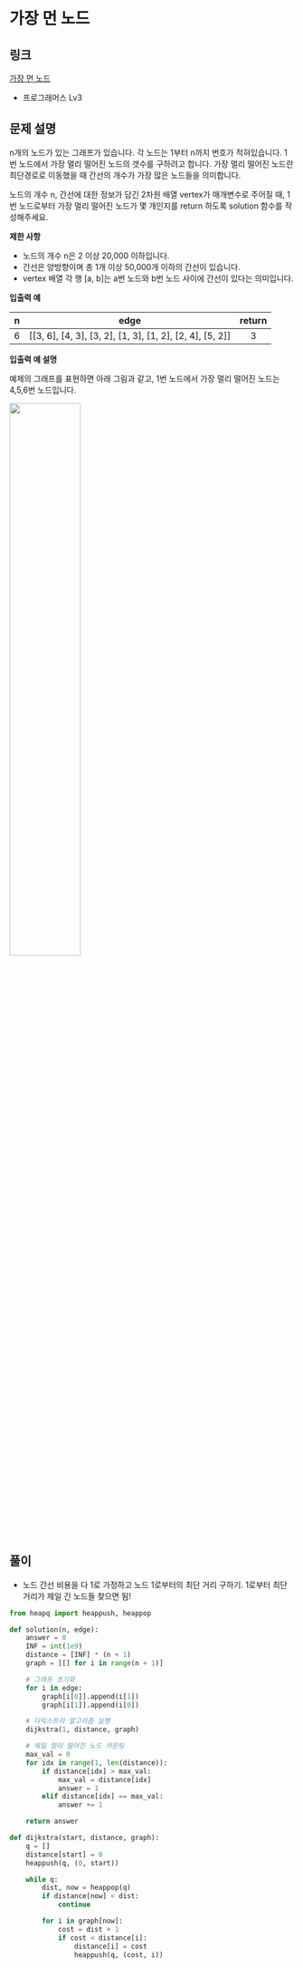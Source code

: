 # 가장 먼 노드

## 링크

[가장 먼 노드](https://programmers.co.kr/learn/courses/30/lessons/49189)

- 프로그래머스 Lv3

## 문제 설명

n개의 노드가 있는 그래프가 있습니다. 각 노드는 1부터 n까지 번호가 적혀있습니다. 1번 노드에서 가장 멀리 떨어진 노드의 갯수를 구하려고 합니다. 가장 멀리 떨어진 노드란 최단경로로 이동했을 때 간선의 개수가 가장 많은 노드들을 의미합니다.

노드의 개수 n, 간선에 대한 정보가 담긴 2차원 배열 vertex가 매개변수로 주어질 때, 1번 노드로부터 가장 멀리 떨어진 노드가 몇 개인지를 return 하도록 solution 함수를 작성해주세요.

**제한 사항**

- 노드의 개수 n은 2 이상 20,000 이하입니다.
- 간선은 양방향이며 총 1개 이상 50,000개 이하의 간선이 있습니다.
- vertex 배열 각 행 [a, b]는 a번 노드와 b번 노드 사이에 간선이 있다는 의미입니다.

**입출력 예**

|  n  |                           edge                           | return |
| :-: | :------------------------------------------------------: | :----: |
|  6  | [[3, 6], [4, 3], [3, 2], [1, 3], [1, 2], [2, 4], [5, 2]] |   3    |

**입출력 예 설명**

예제의 그래프를 표현하면 아래 그림과 같고, 1번 노드에서 가장 멀리 떨어진 노드는 4,5,6번 노드입니다.

<img src="https://grepp-programmers.s3.amazonaws.com/files/ybm/fadbae38bb/dec85ab5-0273-47b3-ba73-fc0b5f6be28a.png" width='50%'></img>

<br></br>

## 풀이

- 노드 간선 비용을 다 1로 가정하고 노드 1로부터의 최단 거리 구하기. 1로부터 최단 거리가 제일 긴 노드들 찾으면 됨!

```python
from heapq import heappush, heappop

def solution(n, edge):
    answer = 0
    INF = int(1e9)
    distance = [INF] * (n + 1)
    graph = [[] for i in range(n + 1)]

    # 그래프 초기화
    for i in edge:
        graph[i[0]].append(i[1])
        graph[i[1]].append(i[0])

    # 다익스트라 알고리즘 실행
    dijkstra(1, distance, graph)

    # 제일 멀리 떨어진 노드 카운팅
    max_val = 0
    for idx in range(1, len(distance)):
        if distance[idx] > max_val:
            max_val = distance[idx]
            answer = 1
        elif distance[idx] == max_val:
            answer += 1

    return answer

def dijkstra(start, distance, graph):
    q = []
    distance[start] = 0
    heappush(q, (0, start))

    while q:
        dist, now = heappop(q)
        if distance[now] < dist:
            continue

        for i in graph[now]:
            cost = dist + 1
            if cost < distance[i]:
                distance[i] = cost
                heappush(q, (cost, i))
```
